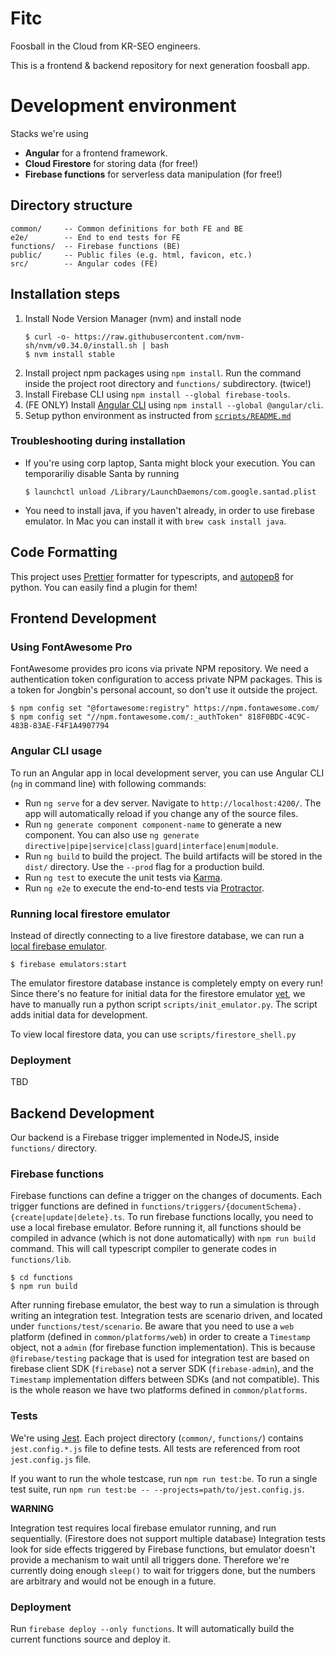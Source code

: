 # Fitc

Foosball in the Cloud from KR-SEO engineers.

This is a frontend & backend repository for next generation foosball app.

# Development environment

Stacks we're using

* **Angular** for a frontend framework.
* **Cloud Firestore** for storing data (for free!)
* **Firebase functions** for serverless data manipulation (for free!)

## Directory structure

```
common/     -- Common definitions for both FE and BE
e2e/        -- End to end tests for FE
functions/  -- Firebase functions (BE)
public/     -- Public files (e.g. html, favicon, etc.)
src/        -- Angular codes (FE)
```

## Installation steps

1. Install Node Version Manager (nvm) and install node
   ```shell
   $ curl -o- https://raw.githubusercontent.com/nvm-sh/nvm/v0.34.0/install.sh | bash
   $ nvm install stable
   ```
2. Install project npm packages using `npm install`. Run the command inside the
   project root directory and `functions/` subdirectory. (twice!)
3. Install Firebase CLI using `npm install --global firebase-tools`.
4. (FE ONLY) Install [Angular CLI](https://github.com/angular/angular-cli) using 
   `npm install --global @angular/cli`.
5. Setup python environment as instructed from
   [`scripts/README.md`](scripts/README.md)

### Troubleshooting during installation

* If you're using corp laptop, Santa might block your execution. You can
  temporariliy disable Santa by running
  ```shell
  $ launchctl unload /Library/LaunchDaemons/com.google.santad.plist
  ```
* You need to install java, if you haven't already, in order to use firebase
  emulator. In Mac you can install it with `brew cask install java`.

## Code Formatting

This project uses [Prettier](https://prettier.io/) formatter for typescripts,
and [autopep8](https://github.com/hhatto/autopep8) for python. You can easily
find a plugin for them!

## Frontend Development

### Using FontAwesome Pro

FontAwesome provides pro icons via private NPM repository. We need a
authentication token configuration to access private NPM packages. This is a
token for Jongbin's personal account, so don't use it outside the project.

```shell
$ npm config set "@fortawesome:registry" https://npm.fontawesome.com/
$ npm config set "//npm.fontawesome.com/:_authToken" 818F0BDC-4C9C-483B-83AE-F4F1A4907794
```

### Angular CLI usage

To run an Angular app in local development server, you can use Angular CLI (`ng`
in command line) with following commands:

* Run `ng serve` for a dev server. Navigate to `http://localhost:4200/`. The app
  will automatically reload if you change any of the source files. 
* Run `ng generate component component-name` to generate a new component. You
  can also use `ng generate directive|pipe|service|class|guard|interface|enum|module`.
* Run `ng build` to build the project. The build artifacts will be stored in the
  `dist/` directory. Use the `--prod` flag for a production build.
* Run `ng test` to execute the unit tests via
  [Karma](https://karma-runner.github.io).
* Run `ng e2e` to execute the end-to-end tests via
  [Protractor](http://www.protractortest.org/).

### Running local firestore emulator

Instead of directly connecting to a live firestore database, we can run a [local
firebase emulator](https://firebase.google.com/docs/rules/emulator-setup).

```shell
$ firebase emulators:start
```

The emulator firestore database instance is completely empty on every run! Since
there's no feature for initial data for the firestore emulator
[yet](https://github.com/firebase/firebase-tools/issues/1167), we have to
manually run a python script `scripts/init_emulator.py`. The script adds initial
data for development.

To view local firestore data, you can use `scripts/firestore_shell.py` 

### Deployment

TBD

## Backend Development

Our backend is a Firebase trigger implemented in NodeJS, inside `functions/` directory.

### Firebase functions

Firebase functions can define a trigger on the changes of documents. Each
trigger functions are defined in
`functions/triggers/{documentSchema}.{create|update|delete}.ts`. To run firebase
functions locally, you need to use a local firebase emulator. Before running it,
all functions should be compiled in advance (which is not done automatically)
with `npm run build` command. This will call typescript compiler to generate
codes in `functions/lib`.

```shell
$ cd functions
$ npm run build
```

After running firebase emulator, the best way to run a simulation is through
writing an integration test. Integration tests are scenario driven, and located
under `functions/test/scenario`. Be aware that you need to use a `web` platform
(defined in `common/platforms/web`) in order to create a `Timestamp` object, not
a `admin` (for firebase function implementation). This is because
`@firebase/testing` package that is used for integration test are based on
firebase client SDK (`firebase`) not a server SDK (`firebase-admin`), and the
`Timestamp` implementation differs between SDKs (and not compatible). This is
the whole reason we have two platforms defined in `common/platforms`.

### Tests

We're using [Jest](https://jestjs.io/). Each project directory (`common/`,
`functions/`) contains `jest.config.*.js` file to define tests. All tests are
referenced from root `jest.config.js` file.

If you want to run the whole testcase, run `npm run test:be`. To run a single
test suite, run `npm run test:be -- --projects=path/to/jest.config.js`.

**WARNING**

Integration test requires local firebase emulator running, and run sequentially.
(Firestore does not support multiple database) Integration tests look for side
effects triggered by Firebase functions, but emulator doesn't provide a
mechanism to wait until all triggers done. Therefore we're currently doing
enough `sleep()` to wait for triggers done, but the numbers are arbitrary and
would not be enough in a future.

### Deployment

Run `firebase deploy --only functions`. It will automatically build the current
functions source and deploy it.
